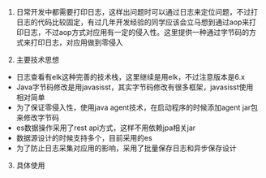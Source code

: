 1. 日常开发中都需要打印日志，这样出问题时可以通过日志来定位问题，不过打日志的代码比较固定，有过几年开发经验的同学应该会立马想到通过aop来打印日志，不过aop方式对应用有一定的侵入性。这里提供一种通过字节码的方式来打印日志，对应用做到零侵入

2. 主要技术思想
* 日志查看有elk这种完善的技术栈，这里继续是用elk，不过注意版本是6.x
* Java字节码修改是用javasisst，其实字节码修改有很多框架，javasisst使用相对简单
* 为了保证零侵入性，使用java agent技术，在启动程序的时候添加agent jar包来修改字节码
* es数据操作采用了rest api方式，这样不用依赖jpa相关jar
* 数据源设计的时候支持多个，目前采用的es
* 为了防止日志采集对应用的影响，采用了批量保存日志和异步保存设计

3. 具体使用
